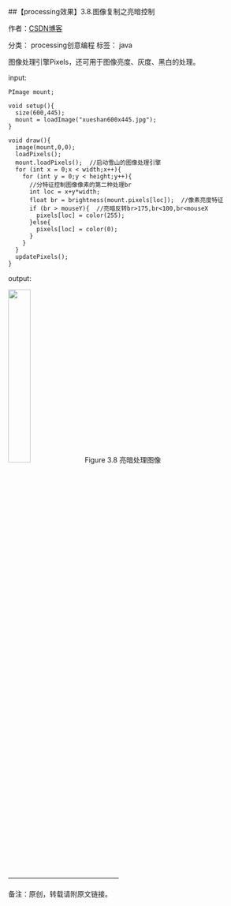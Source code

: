 ##【processing效果】3.8.图像复制之亮暗控制

作者：[CSDN博客](https://blog.csdn.net/liaowang010)

分类： processing创意编程  标签： java

图像处理引擎Pixels，还可用于图像亮度、灰度、黑白的处理。

input:

```
PImage mount;
 
void setup(){
  size(600,445);
  mount = loadImage("xueshan600x445.jpg");
}
 
void draw(){
  image(mount,0,0);
  loadPixels();
  mount.loadPixels();  //启动雪山的图像处理引擎
  for (int x = 0;x < width;x++){
    for (int y = 0;y < height;y++){
      //分特征控制图像像素的第二种处理br
      int loc = x+y*width;
      float br = brightness(mount.pixels[loc]);  //像素亮度特征
      if (br > mouseY){  //亮暗反转br>175,br<100,br<mouseX
        pixels[loc] = color(255);
      }else{
        pixels[loc] = color(0);
      }
    }
  }
  updatePixels();
}
```

output:

<left>
<img src="https://img-blog.csdnimg.cn/17128062783b4f49a344a2f85ceba107.png" width="30%" height="30%" />
Figure 3.8 亮暗处理图像
</left>


————————————————

备注：原创，转载请附原文链接。